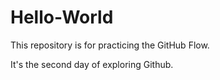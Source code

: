 # Hello-World
This repository is for practicing the GitHub Flow.

It's the second day of exploring Github.
